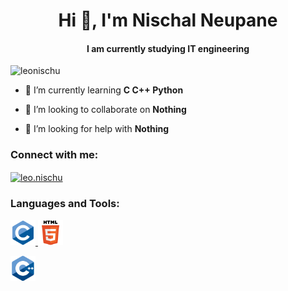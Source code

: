 <h1 align="center">Hi 👋, I'm Nischal Neupane</h1>
<h4 align="center">I am currently studying IT engineering  </h4>

<p align="left"> <img src="https://komarev.com/ghpvc/?username=leonischu&label=Profile%20views&color=0e75b6&style=flat" alt="leonischu" /> </p>

- 🌱 I’m currently learning **C C++ Python**

- 👯 I’m looking to collaborate on **Nothing**

- 🤝 I’m looking for help with **Nothing**

<h3 align="left">Connect with me:</h3>
<p align="left">
<a href="https://instagram.com/leo.nischu" target="blank"><img align="center" src="https://raw.githubusercontent.com/rahuldkjain/github-profile-readme-generator/master/src/images/icons/Social/instagram.svg" alt="leo.nischu" height="30" width="40" /></a>
</p>

<h3 align="left">Languages and Tools:</h3>
<p align="left"> <a href="https://www.cprogramming.com/" target="_blank" rel="noreferrer"> <img src="https://raw.githubusercontent.com/devicons/devicon/master/icons/c/c-original.svg" alt="c" width="40" height="40"/> </a> <a href="https://www.w3.org/html/" target="_blank" rel="noreferrer"> <img src="https://raw.githubusercontent.com/devicons/devicon/master/icons/html5/html5-original-wordmark.svg" alt="html5" width="40" height="40"/> </a> </p>
<p align="left"> <a href="https://www.w3schools.com/cpp/" target="_blank" rel="noreferrer"> <img src="https://raw.githubusercontent.com/devicons/devicon/master/icons/cplusplus/cplusplus-original.svg" alt="cplusplus" width="40" height="40"/> </a> </p>


